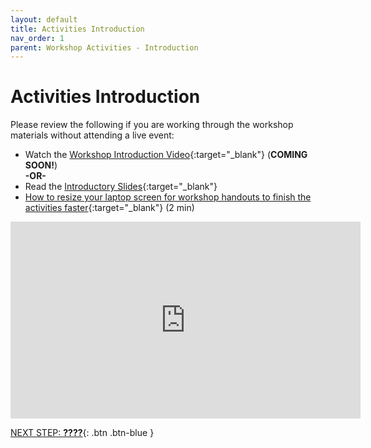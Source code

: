 ```yaml
---
layout: default
title: Activities Introduction
nav_order: 1
parent: Workshop Activities - Introduction
---
```

# Activities Introduction

Please review the following if you are working through the workshop materials without attending a live event:
- Watch the [Workshop Introduction Video](#){:target="_blank"} (**COMING SOON!**)<br>
**-OR-**
- Read the [Introductory Slides](https://docs.google.com/presentation/d/1Lo5T4f46W9E7MjyL2T7sN0UoO6ep4Jslr7Rm8KRe2I0/){:target="_blank"} 
- [How to resize your laptop screen for workshop handouts to finish the activities faster](https://www.youtube.com/watch?v=Igk5hZUfzN0){:target="_blank"} (2 min)<br>
<iframe width="560" height="315" src="https://www.youtube.com/embed/Igk5hZUfzN0" title="YouTube video player" frameborder="0" allow="accelerometer; autoplay; clipboard-write; encrypted-media; gyroscope; picture-in-picture" allowfullscreen></iframe>

[NEXT STEP: **????**](#){: .btn .btn-blue }
